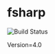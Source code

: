 # fsharp

![Build Status](https://travis-ci.org/cyber-dojo-languages/fsharp.svg?branch=master)

Version=4.0
